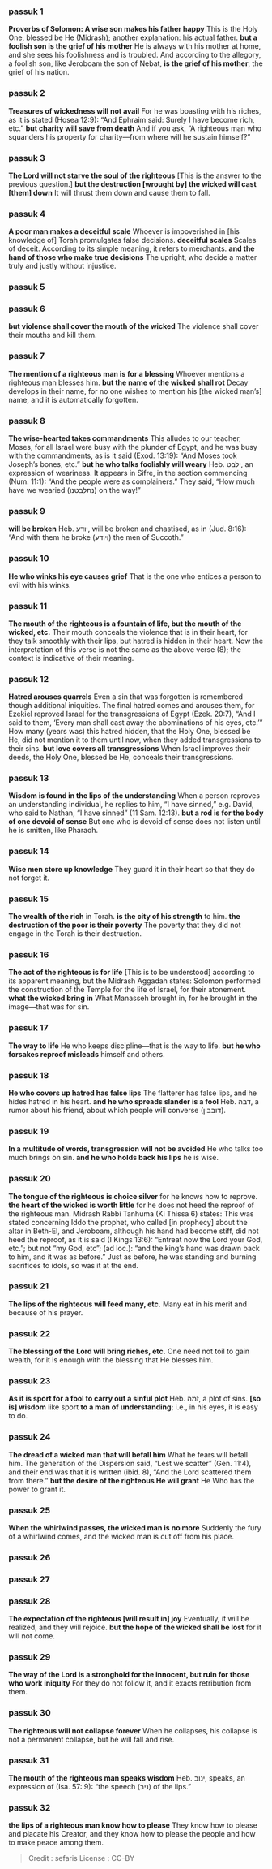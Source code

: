 
### passuk 1
<b>Proverbs of Solomon: A wise son makes his father happy</b> This is the Holy One, blessed be He (Midrash); another explanation: his actual father.
<b>but a foolish son is the grief of his mother</b> He is always with his mother at home, and she sees his foolishness and is troubled. And according to the allegory, a foolish son, like Jeroboam the son of Nebat,
<b>is the grief of his mother</b>, the grief of his nation.

### passuk 2
<b>Treasures of wickedness will not avail</b> For he was boasting with his riches, as it is stated (Hosea 12:9): “And Ephraim said: Surely I have become rich, etc.”
<b>but charity will save from death</b> And if you ask, “A righteous man who squanders his property for charity—from where will he sustain himself?”

### passuk 3
<b>The Lord will not starve the soul of the righteous</b> [This is the answer to the previous question.] <b>but the destruction [wrought by] the wicked will cast [them] down</b> It will thrust them down and cause them to fall.

### passuk 4
<b>A poor man makes a deceitful scale</b> Whoever is impoverished in [his knowledge of] Torah promulgates false decisions.
<b>deceitful scales</b> Scales of deceit. According to its simple meaning, it refers to merchants.
<b>and the hand of those who make true decisions</b> The upright, who decide a matter truly and justly without injustice.

### passuk 5

### passuk 6
<b>but violence shall cover the mouth of the wicked</b> The violence shall cover their mouths and kill them.

### passuk 7
<b>The mention of a righteous man is for a blessing</b> Whoever mentions a righteous man blesses him.
<b>but the name of the wicked shall rot</b> Decay develops in their name, for no one wishes to mention his [the wicked man’s] name, and it is automatically forgotten.

### passuk 8
<b>The wise-hearted takes commandments</b> This alludes to our teacher, Moses, for all Israel were busy with the plunder of Egypt, and he was busy with the commandments, as is it said (Exod. 13:19): “And Moses took Joseph’s bones, etc.”
<b>but he who talks foolishly will weary</b> Heb. ילבט, an expression of weariness. It appears in Sifre, in the section commencing (Num. 11:1): “And the people were as complainers.” They said, “How much have we wearied (נתלבטנו) on the way!”

### passuk 9
<b>will be broken</b> Heb. יודע, will be broken and chastised, as in (Jud. 8:16): “And with them he broke (ויודע) the men of Succoth.”

### passuk 10
<b>He who winks his eye causes grief</b> That is the one who entices a person to evil with his winks.

### passuk 11
<b>The mouth of the righteous is a fountain of life, but the mouth of the wicked, etc.</b> Their mouth conceals the violence that is in their heart, for they talk smoothly with their lips, but hatred is hidden in their heart. Now the interpretation of this verse is not the same as the above verse (8); the context is indicative of their meaning.

### passuk 12
<b>Hatred arouses quarrels</b> Even a sin that was forgotten is remembered though additional iniquities. The final hatred comes and arouses them, for Ezekiel reproved Israel for the transgressions of Egypt (Ezek. 20:7), “And I said to them, ‘Every man shall cast away the abominations of his eyes, etc.’” How many (years was) this hatred hidden, that the Holy One, blessed be He, did not mention it to them until now, when they added transgressions to their sins.
<b>but love covers all transgressions</b> When Israel improves their deeds, the Holy One, blessed be He, conceals their transgressions.

### passuk 13
<b>Wisdom is found in the lips of the understanding</b> When a person reproves an understanding individual, he replies to him, “I have sinned,” e.g. David, who said to Nathan, “I have sinned” (11 Sam. 12:13).
<b>but a rod is for the body of one devoid of sense</b> But one who is devoid of sense does not listen until he is smitten, like Pharaoh.

### passuk 14
<b>Wise men store up knowledge</b> They guard it in their heart so that they do not forget it.

### passuk 15
<b>The wealth of the rich</b> in Torah.
<b>is the city of his strength</b> to him.
<b>the destruction of the poor is their poverty</b> The poverty that they did not engage in the Torah is their destruction.

### passuk 16
<b>The act of the righteous is for life</b> [This is to be understood] according to its apparent meaning, but the Midrash Aggadah states: Solomon performed the construction of the Temple for the life of Israel, for their atonement.
<b>what the wicked bring in</b> What Manasseh brought in, for he brought in the image—that was for sin.

### passuk 17
<b>The way to life</b> He who keeps discipline—that is the way to life.
<b>but he who forsakes reproof misleads</b> himself and others.

### passuk 18
<b>He who covers up hatred has false lips</b> The flatterer has false lips, and he hides hatred in his heart.
<b>and he who spreads slander is a fool</b> Heb. דבה, a rumor about his friend, about which people will converse (דובבין).

### passuk 19
<b>In a multitude of words, transgression will not be avoided</b> He who talks too much brings on sin.
<b>and he who holds back his lips</b> he is wise.

### passuk 20
<b>The tongue of the righteous is choice silver</b> for he knows how to reprove.
<b>the heart of the wicked is worth little</b> for he does not heed the reproof of the righteous man. Midrash Rabbi Tanhuma (Ki Thissa 6) states: This was stated concerning Iddo the prophet, who called [in prophecy] about the altar in Beth-El, and Jeroboam, although his hand had become stiff, did not heed the reproof, as it is said (I Kings 13:6): “Entreat now the Lord your God, etc.”; but not “my God, etc”; (ad loc.): “and the king’s hand was drawn back to him, and it was as before.” Just as before, he was standing and burning sacrifices to idols, so was it at the end.

### passuk 21
<b>The lips of the righteous will feed many, etc.</b> Many eat in his merit and because of his prayer.

### passuk 22
<b>The blessing of the Lord will bring riches, etc.</b> One need not toil to gain wealth, for it is enough with the blessing that He blesses him.

### passuk 23
<b>As it is sport for a fool to carry out a sinful plot</b> Heb. זמה, a plot of sins.
<b>[so is] wisdom</b> like sport <b>to a man of understanding</b>; i.e., in his eyes, it is easy to do.

### passuk 24
<b>The dread of a wicked man that will befall him</b> What he fears will befall him. The generation of the Dispersion said, “Lest we scatter” (Gen. 11:4), and their end was that it is written (ibid. 8), “And the Lord scattered them from there.”
<b>but the desire of the righteous He will grant</b> He Who has the power to grant it.

### passuk 25
<b>When the whirlwind passes, the wicked man is no more</b> Suddenly the fury of a whirlwind comes, and the wicked man is cut off from his place.

### passuk 26

### passuk 27

### passuk 28
<b>The expectation of the righteous [will result in] joy</b> Eventually, it will be realized, and they will rejoice.
<b>but the hope of the wicked shall be lost</b> for it will not come.

### passuk 29
<b>The way of the Lord is a stronghold for the innocent, but ruin for those who work iniquity</b> For they do not follow it, and it exacts retribution from them.

### passuk 30
<b>The righteous will not collapse forever</b> When he collapses, his collapse is not a permanent collapse, but he will fall and rise.

### passuk 31
<b>The mouth of the righteous man speaks wisdom</b> Heb. ינוב, speaks, an expression of (Isa. 57: 9): “the speech (ניב) of the lips.”

### passuk 32
<b>the lips of a righteous man know how to please</b> They know how to please and placate his Creator, and they know how to please the people and how to make peace among them.

>Credit : sefaris
>License : CC-BY